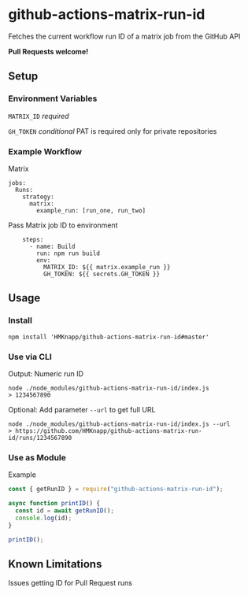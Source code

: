 # github-actions-matrix-run-id
Fetches the current workflow run ID of a matrix job from the GitHub API

**Pull Requests welcome!**

## Setup
### Environment Variables

`MATRIX_ID` *required*

`GH_TOKEN` *conditional* PAT is required only for private repositories

### Example Workflow
Matrix
```
jobs:
  Runs:
    strategy:
      matrix:
        example_run: [run_one, run_two]
```
Pass Matrix job ID to environment
```
    steps:   
      - name: Build
        run: npm run build
        env:
          MATRIX_ID: ${{ matrix.example_run }}
          GH_TOKEN: ${{ secrets.GH_TOKEN }}
```

## Usage
### Install

```
npm install 'HMKnapp/github-actions-matrix-run-id#master'
```

### Use via CLI
Output: Numeric run ID

```
node ./node_modules/github-actions-matrix-run-id/index.js
> 1234567890
```
Optional: Add parameter `--url` to get full URL
```
node ./node_modules/github-actions-matrix-run-id/index.js --url
> https://github.com/HMKnapp/github-actions-matrix-run-id/runs/1234567890
```

### Use as Module
Example
```js
const { getRunID } = require("github-actions-matrix-run-id");

async function printID() {
  const id = await getRunID();
  console.log(id);
}

printID();
```
## Known Limitations
Issues getting ID for Pull Request runs
